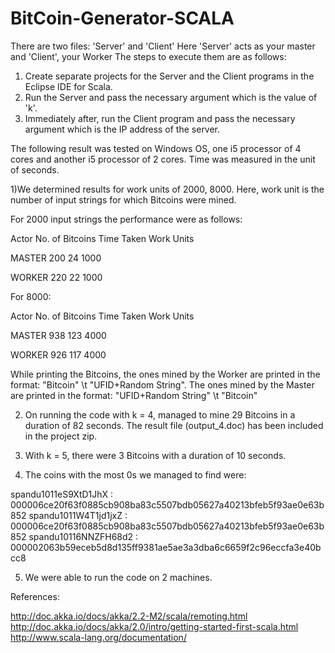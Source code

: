 # BitCoin-Generator-SCALA

There are two files: 'Server' and 'Client'
Here 'Server' acts as your master and 'Client', your Worker
The steps to execute them are as follows:
  1) Create separate projects for the Server and the Client programs in the Eclipse IDE for Scala.
  2) Run the Server and pass the necessary argument which is the value of 'k'.
  3) Immediately after, run the Client program and pass the necessary argument which is the IP address of the server.

The following result was tested on Windows OS, one i5 processor of 4 cores and another i5 processor of 2 cores.
Time was measured in the unit of seconds.

1)We determined results for work units of 2000, 8000. Here, work unit is the number of input strings for which Bitcoins were mined.

For 2000 input strings the performance were as follows:

Actor       No. of Bitcoins    Time Taken     Work Units

MASTER      200                24             1000

WORKER      220                22             1000

For 8000:

Actor       No. of Bitcoins    Time Taken     Work Units

MASTER      938                123             4000

WORKER      926                117             4000


While printing the Bitcoins, the ones mined by the Worker are printed in the format: "Bitcoin" \t "UFID+Random String".
The ones mined by the Master are printed in the format: "UFID+Random String" \t "Bitcoin"

2) On running the code with k = 4, managed to mine 29 Bitcoins in a duration of 82 seconds. The result file (output_4.doc) has been included in the project zip.

3) With k = 5, there were 3 Bitcoins with a duration of 10 seconds.

4) The coins with the most 0s we managed to find were: 

spandu1011eS9XtD1JhX : 000006ce20f63f0885cb908ba83c5507bdb05627a40213bfeb5f93ae0e63b852
spandu1011W4T1jd1jxZ : 000006ce20f63f0885cb908ba83c5507bdb05627a40213bfeb5f93ae0e63b852
spandu10116NNZFH68d2 : 000002063b59eceb5d8d135ff9381ae5ae3a3dba6c6659f2c96eccfa3e40bcc8

5) We were able to run the code on 2 machines.

References:

http://doc.akka.io/docs/akka/2.2-M2/scala/remoting.html
http://doc.akka.io/docs/akka/2.0/intro/getting-started-first-scala.html
http://www.scala-lang.org/documentation/
